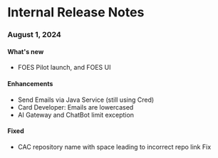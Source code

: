 # Internal Release Notes

### August 1, 2024

#### What's new
- FOES Pilot launch, and FOES UI
  
#### Enhancements
- Send Emails via Java Service (still using Cred)
- Card Developer: Emails are lowercased
- AI Gateway and ChatBot limit exception

#### Fixed
- CAC repository name with space leading to incorrect repo link Fix
<br>